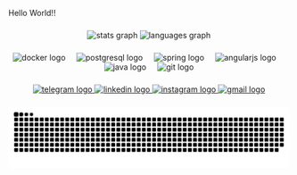 <p align="left">Hello World!!</p>

###

<div align="center">
  <img src="https://github-readme-stats.vercel.app/api?username=CristianGluchak&hide_title=false&hide_rank=true&show_icons=true&include_all_commits=true&count_private=true&disable_animations=false&theme=algolia&locale=en&hide_border=false&order=1&custom_title=Stats" height="150" alt="stats graph"  />
  <img src="https://github-readme-stats.vercel.app/api/top-langs?username=CristianGluchak&locale=en&hide_title=false&layout=compact&card_width=320&langs_count=5&theme=algolia&hide_border=false&order=2" height="150" alt="languages graph"  />
</div>

###

<div align="center">
  <img src="https://cdn.jsdelivr.net/gh/devicons/devicon/icons/docker/docker-plain-wordmark.svg" height="60" alt="docker logo"  />
  <img width="12" />
  <img src="https://cdn.jsdelivr.net/gh/devicons/devicon/icons/postgresql/postgresql-original-wordmark.svg" height="60" alt="postgresql logo"  />
  <img width="12" />
  <img src="https://cdn.jsdelivr.net/gh/devicons/devicon/icons/spring/spring-original-wordmark.svg" height="60" alt="spring logo"  />
  <img width="12" />
  <img src="https://cdn.jsdelivr.net/gh/devicons/devicon/icons/angularjs/angularjs-original.svg" height="60" alt="angularjs logo"  />
  <img width="12" />
  <img src="https://cdn.jsdelivr.net/gh/devicons/devicon/icons/java/java-original-wordmark.svg" height="60" alt="java logo"  />
  <img width="12" />
  <img src="https://cdn.jsdelivr.net/gh/devicons/devicon/icons/git/git-original.svg" height="60" alt="git logo"  />
</div>

###

<div align="center">
  <a href="https://t.me/GluchakCristian" target="_blank">
    <img src="https://img.shields.io/static/v1?message=Telegram&logo=telegram&label=&color=2CA5E0&logoColor=white&labelColor=&style=for-the-badge" height="40" alt="telegram logo"  />
  </a>
  <a href="https://www.linkedin.com/in/cristian-gluchak-292635299/" target="_blank">
    <img src="https://img.shields.io/static/v1?message=LinkedIn&logo=linkedin&label=&color=0077B5&logoColor=white&labelColor=&style=for-the-badge" height="40" alt="linkedin logo"  />
  </a>
  <a href="https://www.instagram.com/gluchak_cristian/" target="_blank">
    <img src="https://img.shields.io/static/v1?message=Instagram&logo=instagram&label=&color=E4405F&logoColor=white&labelColor=&style=for-the-badge" height="40" alt="instagram logo"  />
  </a>
  <a href="https://mail.google.com/mail/u/2/#inbox?compose=DmwnWrRnZfWjbnJdqbRDFlWltDWdXndCLgqRxvpsFvwxHqZVdjmCpWBWmSCzVLTLwcDMqVSkTbvv" target="_blank">
    <img src="https://img.shields.io/static/v1?message=Gmail&logo=gmail&label=&color=D14836&logoColor=white&labelColor=&style=for-the-badge" height="40" alt="gmail logo"  />
  </a>
</div>

###

<img src="https://raw.githubusercontent.com/CristianGluchak/CristianGluchak/output/snake.svg" alt="Snake animation" />

###
